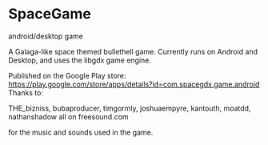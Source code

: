 # SpaceGame
android/desktop game

A Galaga-like space themed bullethell game.  Currently runs on Android and Desktop, and uses the libgdx game engine. 

Published on the Google Play store: https://play.google.com/store/apps/details?id=com.spacegdx.game.android 
Thanks to:

THE_bizniss, bubaproducer, timgormly, joshuaempyre, kantouth, moatdd, nathanshadow all on freesound.com

for the music and sounds used in the game.
